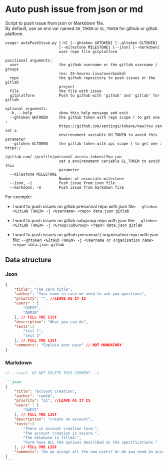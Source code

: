 # Auto push issue from json or md

Script to push issue from json or Markdown file.  
By default, use an env var named ``GH_TOKEN`` or ``GL_TOKEN`` for github or gitlab platform

```
usage: autoPushIssue.py [-h] [--ghtoken GHTOKEN] [--gltoken GLTOKEN]
                        [--milestone MILESTONE] [--json] [--markdown]
                        user repo file gitplatform

positional arguments:
  user                  the github username or the gitlab username / groups
                        (ex: 24-heures-insa/overbookd)
  repo                  the github repository to push issues or the gitlab
                        project
  file                  the file with issue
  gitplatform           Push to github with 'github' and 'gitlab' for gitlab

optional arguments:
  -h, --help            show this help message and exit
  --ghtoken GHTOKEN     the github token with repo scope ( to get one :
                        https://github.com/settings/tokens/new)You can set a
                        envirenement variable GH_TOKEN to avoid this parameter
  --gltoken GLTOKEN     the gitlab token with api scope ( to get one : https:/
                        /gitlab.com/-/profile/personal_access_tokens)You can
                        set a envirenement variable GL_TOKEN to avoid this
                        parameter
  --milestone MILESTONE
                        Number of associate milestone
  --json, -j            Push issue from json file
  --markdown, -m        Push issue from markdown file
```

For exemple: 
 - I want to push issues on gitlab presonnal repo with json file:
   ``--gltoken <GitLab TOKEN> -j <Username> <repo> data.json gitlab`` 
   
 - I want to push issues on gitlab subgroup repo with json file:
   ``--gltoken  <GitLab TOKEN> -j <Group/SubGroup> <repo> data.json gitlab``
   
 - I want to push issues on github personnal / organisation repo with json file:
   ``--ghtoken <GitHub TOKEN> -j <Username or organisation name> <repo> data.json github``

## Data structure
### Json

```json
{
    "title": "The card title",
    "author": "Your name in case we need to ask you questions",
    "priority": "", //LEAVE AS IT IS
    "users" : [
        "GUEST",
        "ADMIN"
    ], // FILL THE LIST
    "description": "What you can do",
    "tests":[
        "test 1",
        "test 2"
    ], // FILL THE LIST
    "comments": "Explain your pain" // NOT MANDATORY
}
```

### Markdown

~~~markdown
<!-- start  DO NOT DELETE THIS COMMENT -->

```json
{
    "title": "Account creation",
    "author": "comSA",
    "priority": "p1", //LEAVE AS IT IS
    "users" : [
        "GUEST"
    ], // FILL THE LIST
    "description": "create an account",
    "tests":[
        "There is account creation form.",
        "The account creation is secure.",
        "The database is filled.",
        "Form have ALL the options described in the specifications."
    ], // FILL THE LIST
    "comments": "Do we accept all the new users? Or do you need an access link ?"
}
```
~~~